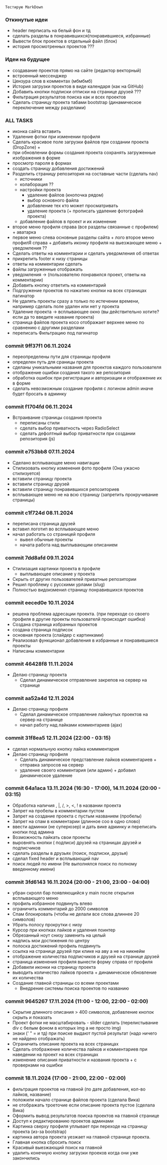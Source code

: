 `Тестирую MarkDown`
### Откинутые идеи ###
* header перписать на белый фон и тд
* сделать разделы в понравившихся(понравившиеся, избранные)
* Вывести блок проектов в отдельный файл (блок)
* история просмотренных проектов ???

### Идеи на будущее ###
* создавание проектов прямо на сайте (редактор векторный)
* встроенный мессенджер
* Цензура слов в комментах (мбмбмб)
* История загрузки проектов в виде календаря (как на GitHub)
* Добавить кнопки подписки отписки на странице друзей ???
* Фильтрация результатов поиска как и всех проектов
* Сделать страницу проекта табами bootstrap (динамическое переключение между разделами)

### ALL TASKS ###
* иконка сайта вставить
* Удаление фотки при изменении профиля
* Сделать красивое поле загрузки файлов при создании проекта (DropZone) + 
* при обновлении формы создания проекта сохранять загруженные изображения в форме
* просмотр пароля в формах
* создать страницу добавления достижений
* Разделить страницу репозитория на составные части (сделать nav)
    - источники 
    - колаборация ??
    - настройки проекта
        + удаление файлов (кнопочка рядом)
        + выбор основного файла
        + добавление тех кто может просматривать
        + удаление проекта (+ прописать удаление фотографий проекта)
    - добавление файлов в проект и их изменение
* второе меню профиля справа (все разделы связанные с профилем) + аватарка
* первое меню слева основные разделы сайта + лого второе меню профилЯ справа + добавить иконку профиля на выезжающее меню + уведомления ??
* Сделать ответы на комментарии и сделать уведомления об ответах
* прикрепить footer к низу страницы
* ответы на комментарии сделать
* файлы загруженные отображать
* уведомления -> (пользователю понравился проект, ответы на комментарии)
* Добавить кнопку ответить на комментарий
* Подгружение проектов по нажатию кнопки на всех страницах пагинатор
* Не удалять проекты сразу а только по истечении времени, например сделать поле удален или нет у проекта
* Удаление проекта -> всплывающее окно (вы действительно хотите? если да то введите название проекта)
* страница файлов проекта косо отображает верхнее меню по сравнению с другими разделами 
* переписать Фильтрацию под пагинатор

### commit 9ff37f1 06.11.2024
* переопределены пути для страницы профиля
* определен путь для сраницы проекта
* сделаны уникальными названия для проектов каждого пользователя
* отображение ошибки создания такого же репозитория
* обработка ошибок при регистрации и авторизации и отображение их в форме
* сделать невозможным создание профиля с логином admin иначе будет бросать в админку

### commit f1704fd 06.11.2024
* Встраивание страницы создания проекта
    - переписаны стили
    - сделать выбор приватность через RadioSelect
    - сделать дефолтный выбор приватности при создании репозитория (js)

### commit e753bb8 07.11.2024
* Сделано всплывающее меню навигации
* Стилизовать кнопку изменения фото профиля (Она ужасно стилизуется)
* вставили страницу проекта
* вставили страницу друзей
* вставили страницу понравившихся репозиториев
* всплывающее меню не на всю страницу (запретить прокручивание страницы)

### commit c1f724d 08.11.2024
* переписана страница друзей
* вставил логотип во всплывающее меню
* начал работать со страницей профиля
    - вывел обычные проекты
    - начата работа над выплывающим описанием

### commit 7dd8afd 09.11.2024
* Стилизация картинки проекта в профиле
    - выплывающее описание у проекта
* Скрыть от других пользователей приватные репозитории
* Решил проблему с русскими урлами (slug)
* Полностью видоизменил страницу понравившихся проектов

### commit eeced0e 10.11.2024
* решена проблема адресации проекта. (при переходе со своего профиля в другие проекты пользователй происходит ошибка)
* Создана страница избранных проектов
* создана страница подписок
* основная проекта (слайдер с картинками)
* Реализовал функционал добавления в избранные и понравившиеся проекты
* Написаны комментарии

### commit 46428f8 11.11.2024
* Делаю страницу проекта
    - Сделал динамическое отправление закрепов на сервер на странице

### commit aa52a4d 12.11.2024
* Делаю страницу профиля
    - Сделал динамическое отправление лайкнутых проектов на сервер на странице
    - начал работу над лайками комментариев (ajax)

### commit 31f8ea5 12.11.2024 (22:00 - 03:15)
* сделал нормальную кнопку лайка коммментария
* Делаю страницу профиля
    - Сделать динамическое представление лайков комментариев + отправка запросов на сервер
    - удаление своего комментария (или админ) + добавил динамическое удаление


### commit 64a1aca 13.11.2024 (16:30 - 17:00), 14.11.2024 (20:00 - 03:15)
* Обработка наличия \, |, /, >, <, ! в названии проекта
* Запрет на пробелы в комментарии пустом
* Запрет на создание проекта с пустым названием (пробелы)
* Запрет на спам в комментарии (длинное соо в одно слово)
* ввести админки (не суперюзер) и дать вике админку и переписать кнопки под админа
* Возможность лайкать свои проекты
* выровнять кнопки ( подписи) друзей на страницах друзей и подписчиков
* сделать разделы в друзьях (поиск, подписки, друзья)
* сделал fixed header и всплывающий nav
* поиск людей по имени (Не выполнялся поиск по полному введенному имени)

### commit 3fd6143 16.11.2024 (20:00 - 21:00, 23:00 - 04:00)
* убран скролл бар появляющийся у main после открытия всплывающего меню
* профиль избранное подвинуть влево
* ограничить комментарий до 2000 символов
* Спам блокировать (чтобы не делали все слова длиннее 20 символов)
* Убрать полосу прокрутки с низу
* Курсор при кнопках лайков и удаления поинтер
* Обрезанный ноут снизу заменить на целый
* надпись мои достижения по центру
* полоска достижений профиль подвинуть
* ссылка на странице друзей при клике на аву а не на никнейм
* отображение количества подписчиков и друзей на странице друзей
* страница изменения профиля вынести форму справа от профиля
* Добавили иконки на страницу проекта
* выводить количество лайков проекта + динамическое обновление их количества
* Создание главной страницы со всеми проектами
    - Внедрение системы поиска проектов по названию

### commit 9645267 17.11.2024 (11:00 - 12:00, 22:00 - 02:00)
* Скрытие длинного описания > 400 символов, добавление кнопок скрыть и показать
* Проект фотки не масштабировать - slider сделать (перелистывание div с белым фоном в которых img а не просто img)
* знаки (' " = и тд) при поиске выдают пустой результат (надо ничего не найдено отображать)
* Ограничить описание проекта на всех страницах
* Сделать отображение количества лайков и комментариев при наведении на проект на всех страницах
* изменение описания приватности и названия проекта + с проверками на ошибки

### commit 18.11.2024 (17:00 - 21:00, 22:00 - 02:00)
* фильтрация проектов на главной (по дате добавления, кол-во лайков, название)
* положили начало странице файлов проекта (сделала Вика)
* не отображать троеточие если описание проекта пустое (сделала Вика)
* Оформить вывод результатов поиска проектов на главной странице
* Доступ к редактированию проектов админами
* Картинка сверху профиля уплывает при переходе на страницу проекта (из-за bootstrap)
* картинка автора проекта уезжает на главной странице проекта.
* Главная кнопка сбросить поиск
* Красивый выезжающий поиск на главной
* удалить конечную кнопку загрузки проеков когда они уже закончились
